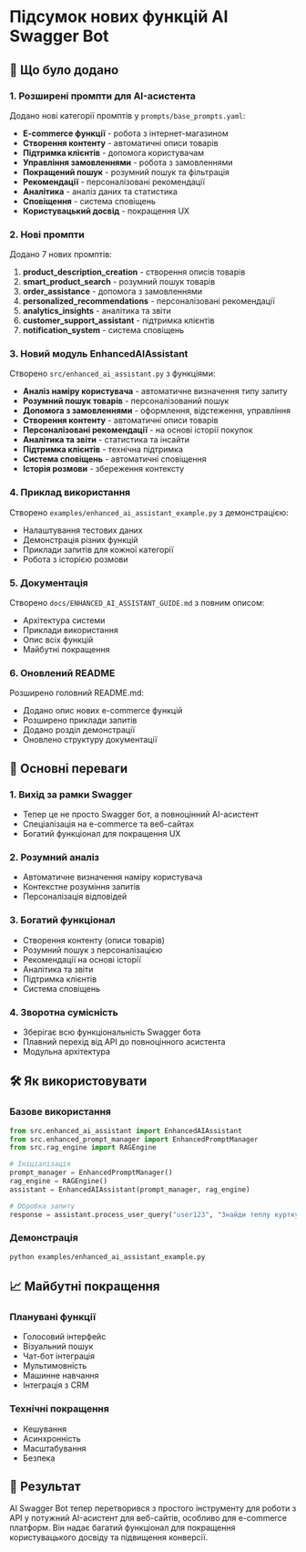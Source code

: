 # Підсумок нових функцій AI Swagger Bot

## 🚀 Що було додано

### 1. Розширені промпти для AI-асистента

Додано нові категорії промптів у `prompts/base_prompts.yaml`:

- **E-commerce функції** - робота з інтернет-магазином
- **Створення контенту** - автоматичні описи товарів
- **Підтримка клієнтів** - допомога користувачам
- **Управління замовленнями** - робота з замовленнями
- **Покращений пошук** - розумний пошук та фільтрація
- **Рекомендації** - персоналізовані рекомендації
- **Аналітика** - аналіз даних та статистика
- **Сповіщення** - система сповіщень
- **Користувацький досвід** - покращення UX

### 2. Нові промпти

Додано 7 нових промптів:

1. **product_description_creation** - створення описів товарів
2. **smart_product_search** - розумний пошук товарів
3. **order_assistance** - допомога з замовленнями
4. **personalized_recommendations** - персоналізовані рекомендації
5. **analytics_insights** - аналітика та звіти
6. **customer_support_assistant** - підтримка клієнтів
7. **notification_system** - система сповіщень

### 3. Новий модуль EnhancedAIAssistant

Створено `src/enhanced_ai_assistant.py` з функціями:

- **Аналіз наміру користувача** - автоматичне визначення типу запиту
- **Розумний пошук товарів** - персоналізований пошук
- **Допомога з замовленнями** - оформлення, відстеження, управління
- **Створення контенту** - автоматичні описи товарів
- **Персоналізовані рекомендації** - на основі історії покупок
- **Аналітика та звіти** - статистика та інсайти
- **Підтримка клієнтів** - технічна підтримка
- **Система сповіщень** - автоматичні сповіщення
- **Історія розмови** - збереження контексту

### 4. Приклад використання

Створено `examples/enhanced_ai_assistant_example.py` з демонстрацією:

- Налаштування тестових даних
- Демонстрація різних функцій
- Приклади запитів для кожної категорії
- Робота з історією розмови

### 5. Документація

Створено `docs/ENHANCED_AI_ASSISTANT_GUIDE.md` з повним описом:

- Архітектура системи
- Приклади використання
- Опис всіх функцій
- Майбутні покращення

### 6. Оновлений README

Розширено головний README.md:

- Додано опис нових e-commerce функцій
- Розширено приклади запитів
- Додано розділ демонстрації
- Оновлено структуру документації

## 🎯 Основні переваги

### 1. Вихід за рамки Swagger
- Тепер це не просто Swagger бот, а повноцінний AI-асистент
- Спеціалізація на e-commerce та веб-сайтах
- Богатий функціонал для покращення UX

### 2. Розумний аналіз
- Автоматичне визначення наміру користувача
- Контекстне розуміння запитів
- Персоналізація відповідей

### 3. Богатий функціонал
- Створення контенту (описи товарів)
- Розумний пошук з персоналізацією
- Рекомендації на основі історії
- Аналітика та звіти
- Підтримка клієнтів
- Система сповіщень

### 4. Зворотна сумісність
- Зберігає всю функціональність Swagger бота
- Плавний перехід від API до повноцінного асистента
- Модульна архітектура

## 🛠️ Як використовувати

### Базове використання
```python
from src.enhanced_ai_assistant import EnhancedAIAssistant
from src.enhanced_prompt_manager import EnhancedPromptManager
from src.rag_engine import RAGEngine

# Ініціалізація
prompt_manager = EnhancedPromptManager()
rag_engine = RAGEngine()
assistant = EnhancedAIAssistant(prompt_manager, rag_engine)

# Обробка запиту
response = assistant.process_user_query("user123", "Знайди теплу куртку для зими")
```

### Демонстрація
```bash
python examples/enhanced_ai_assistant_example.py
```

## 📈 Майбутні покращення

### Планувані функції
- Голосовий інтерфейс
- Візуальний пошук
- Чат-бот інтеграція
- Мультимовність
- Машинне навчання
- Інтеграція з CRM

### Технічні покращення
- Кешування
- Асинхронність
- Масштабування
- Безпека

## 🎉 Результат

AI Swagger Bot тепер перетворився з простого інструменту для роботи з API у потужний AI-асистент для веб-сайтів, особливо для e-commerce платформ. Він надає багатий функціонал для покращення користувацького досвіду та підвищення конверсії.
